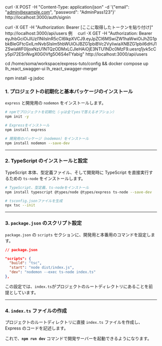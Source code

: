 curl -X POST -H "Content-Type: application/json" -d '{"email": "admin@example.com", "password": "AdminPass123"}' http://localhost:3000/auth/signin

curl -X GET -H "Authorization: Bearer [ここに取得したトークンを貼り付け]" http://localhost:3000/api/users
例　 curl -X GET -H "Authorization: Bearer eyJhbGciOiJIUzI1NiIsInR5cCI6IkpXVCJ9.eyJpZCI6MSwiZW1haWwiOiJhZG1pbkBleGFtcGxlLmNvbSIsIm5hbWUiOiJBZG1pbiBVc2VyIiwiaXNBZG1pbiI6dHJ1ZSwiaWF0IjoxNzU1NTQzODMxLCJleHAiOjE3NTU1NDc0MzF9.uesrq1jvk5cCy5pI72ESnNvgX0G0Vfg5O6S4eTYabig" http://localhost:3000/api/users

cd /home/soma/workspace/express-tuto/config && docker compose up lh_react_swagger-ui lh_react_swagger-merger

npm install -g jsdoc

### 1\. プロジェクトの初期化と基本パッケージのインストール

`express` と開発用の `nodemon` をインストールします。

```sh
# npmでプロジェクトを初期化（-yは全てyesで答えるオプション）
npm init -y

# Expressをインストール
npm install express

# 開発用のパッケージ（nodemon）をインストール
npm install nodemon --save-dev
```

---

### 2\. TypeScript のインストールと設定

TypeScript 本体、型定義ファイル、そして開発時に TypeScript を直接実行するための `ts-node` をインストールします。

```sh
# TypeScript、型定義、ts-nodeをインストール
npm install typescript @types/node @types/express ts-node --save-dev

# tsconfig.jsonファイルを生成
npx tsc --init
```

---

### 3\. `package.json` のスクリプト設定

`package.json` の `scripts` セクションに、開発用と本番用のコマンドを設定します。

```json
// package.json

"scripts": {
  "build": "tsc",
  "start": "node dist/index.js",
  "dev": "nodemon --exec ts-node index.ts"
},
```

この設定では、`index.ts`がプロジェクトのルートディレクトリにあることを前提としています。

---

### 4\. `index.ts` ファイルの作成

プロジェクトのルートディレクトリに直接 `index.ts` ファイルを作成し、Express のコードを記述します。

これで、**`npm run dev`** コマンドで開発サーバーを起動できるようになります。
